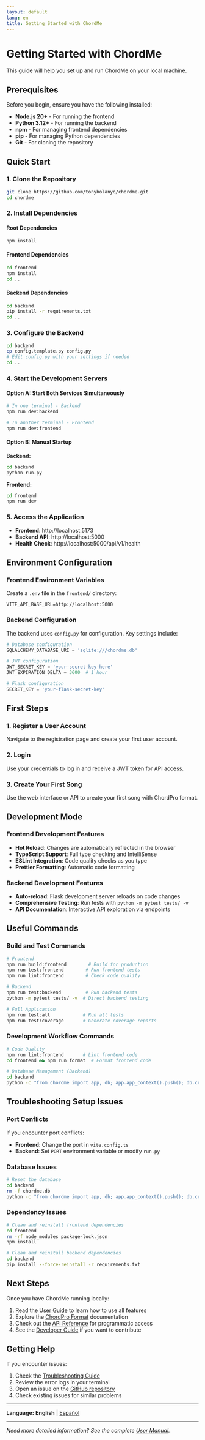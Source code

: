 ```yaml
---
layout: default
lang: en
title: Getting Started with ChordMe
---
```


# Getting Started with ChordMe

This guide will help you set up and run ChordMe on your local machine.

## Prerequisites

Before you begin, ensure you have the following installed:

- **Node.js 20+** - For running the frontend
- **Python 3.12+** - For running the backend
- **npm** - For managing frontend dependencies
- **pip** - For managing Python dependencies
- **Git** - For cloning the repository

## Quick Start

### 1. Clone the Repository

```bash
git clone https://github.com/tonybolanyo/chordme.git
cd chordme
```

### 2. Install Dependencies

#### Root Dependencies
```bash
npm install
```

#### Frontend Dependencies
```bash
cd frontend
npm install
cd ..
```

#### Backend Dependencies
```bash
cd backend
pip install -r requirements.txt
cd ..
```

### 3. Configure the Backend

```bash
cd backend
cp config.template.py config.py
# Edit config.py with your settings if needed
cd ..
```

### 4. Start the Development Servers

#### Option A: Start Both Services Simultaneously

```bash
# In one terminal - Backend
npm run dev:backend

# In another terminal - Frontend
npm run dev:frontend
```

#### Option B: Manual Startup

**Backend:**
```bash
cd backend
python run.py
```

**Frontend:**
```bash
cd frontend
npm run dev
```

### 5. Access the Application

- **Frontend**: http://localhost:5173
- **Backend API**: http://localhost:5000
- **Health Check**: http://localhost:5000/api/v1/health

## Environment Configuration

### Frontend Environment Variables

Create a `.env` file in the `frontend/` directory:

```env
VITE_API_BASE_URL=http://localhost:5000
```

### Backend Configuration

The backend uses `config.py` for configuration. Key settings include:

```python
# Database configuration
SQLALCHEMY_DATABASE_URI = 'sqlite:///chordme.db'

# JWT configuration
JWT_SECRET_KEY = 'your-secret-key-here'
JWT_EXPIRATION_DELTA = 3600  # 1 hour

# Flask configuration
SECRET_KEY = 'your-flask-secret-key'
```

## First Steps

### 1. Register a User Account

Navigate to the registration page and create your first user account.

### 2. Login

Use your credentials to log in and receive a JWT token for API access.

### 3. Create Your First Song

Use the web interface or API to create your first song with ChordPro format.

## Development Mode

### Frontend Development Features

- **Hot Reload**: Changes are automatically reflected in the browser
- **TypeScript Support**: Full type checking and IntelliSense
- **ESLint Integration**: Code quality checks as you type
- **Prettier Formatting**: Automatic code formatting

### Backend Development Features

- **Auto-reload**: Flask development server reloads on code changes
- **Comprehensive Testing**: Run tests with `python -m pytest tests/ -v`
- **API Documentation**: Interactive API exploration via endpoints

## Useful Commands

### Build and Test Commands

```bash
# Frontend
npm run build:frontend        # Build for production
npm run test:frontend        # Run frontend tests
npm run lint:frontend        # Check code quality

# Backend
npm run test:backend         # Run backend tests
python -m pytest tests/ -v  # Direct backend testing

# Full Application
npm run test:all            # Run all tests
npm run test:coverage       # Generate coverage reports
```

### Development Workflow Commands

```bash
# Code Quality
npm run lint:frontend       # Lint frontend code
cd frontend && npm run format  # Format frontend code

# Database Management (Backend)
cd backend
python -c "from chordme import app, db; app.app_context().push(); db.create_all()"
```

## Troubleshooting Setup Issues

### Port Conflicts

If you encounter port conflicts:

- **Frontend**: Change the port in `vite.config.ts`
- **Backend**: Set `PORT` environment variable or modify `run.py`

### Database Issues

```bash
# Reset the database
cd backend
rm -f chordme.db
python -c "from chordme import app, db; app.app_context().push(); db.create_all()"
```

### Dependency Issues

```bash
# Clean and reinstall frontend dependencies
cd frontend
rm -rf node_modules package-lock.json
npm install

# Clean and reinstall backend dependencies
cd backend
pip install --force-reinstall -r requirements.txt
```

## Next Steps

Once you have ChordMe running locally:

1. Read the [User Guide](user-guide.md) to learn how to use all features
2. Explore the [ChordPro Format](chordpro-format.md) documentation
3. Check out the [API Reference](api-reference.md) for programmatic access
4. See the [Developer Guide](developer-guide.md) if you want to contribute

## Getting Help

If you encounter issues:

1. Check the [Troubleshooting Guide](troubleshooting.md)
2. Review the error logs in your terminal
3. Open an issue on the [GitHub repository](https://github.com/tonybolanyo/chordme/issues)
4. Check existing issues for similar problems

---

**Language:** **English** | [Español](getting-started-es.md)

---

*Need more detailed information? See the complete [User Manual](README.md).*